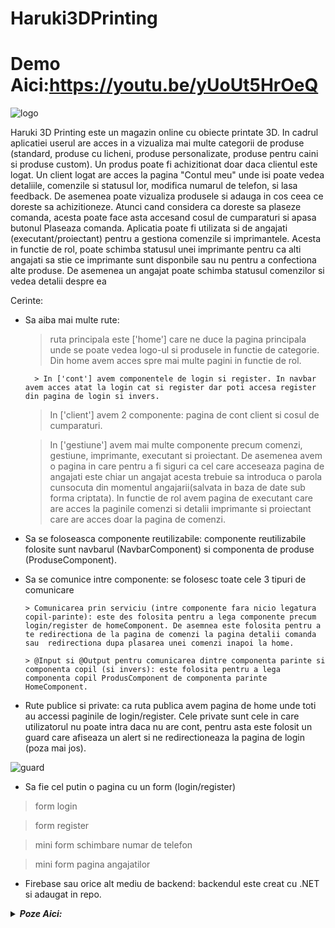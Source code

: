 # Haruki3DPrinting

# Demo Aici:https://youtu.be/yUoUt5HrOeQ

![logo](https://user-images.githubusercontent.com/75331740/217664821-7811e6f0-772c-4732-9b84-7364ddc6ce25.png)

Haruki 3D Printing este un magazin online cu obiecte printate 3D. In cadrul aplicatiei userul are acces in a vizualiza mai multe categorii de produse (standard, produse cu licheni, produse personalizate, produse pentru caini si produse custom). Un produs poate fi achizitionat doar daca clientul este logat. 
Un client logat are acces la pagina "Contul meu" unde isi poate vedea detaliile, comenzile si statusul lor, modifica numarul de telefon, si lasa feedback. De asemenea poate vizualiza produsele si adauga in cos ceea ce doreste sa achizitioneze. Atunci cand considera ca doreste sa plaseze comanda, acesta poate face asta accesand cosul de cumparaturi si apasa butonul Plaseaza comanda.
Aplicatia poate fi utilizata si de angajati (executant/proiectant) pentru a gestiona comenzile si imprimantele. Acesta in functie de rol, poate schimba statusul unei imprimante pentru ca alti angajati sa stie ce imprimante sunt disponbile sau nu pentru a confectiona alte produse. De asemenea un angajat poate schimba statusul comenzilor si vedea detalii despre ea

Cerinte:
* Sa aiba mai multe rute:

	> ruta principala este ['home'] care ne duce la pagina principala unde se poate vedea logo-ul si produsele in functie de categorie. Din home avem acces spre mai multe pagini in functie de rol. 
	
        > In ['cont'] avem componentele de login si register. In navbar avem acces atat la login cat si register dar poti accesa register din pagina de login si invers. 
	
	> In ['client'] avem 2 componente: pagina de cont client si cosul de cumparaturi.
	
	> In ['gestiune'] avem mai multe componente precum comenzi,  gestiune, imprimante, executant si proiectant. De asemenea avem o pagina in care pentru a fi siguri ca cel care acceseaza pagina de angajati este chiar un angajat acesta trebuie sa introduca o parola cunsocuta din momentul angajarii(salvata in baza de date sub forma criptata). In functie de rol avem pagina de executant care are acces la paginile comenzi si detalii imprimante si proiectant care are acces doar la pagina de comenzi. 

* Sa se foloseasca componente reutilizabile: componente reutilizabile folosite sunt navbarul (NavbarComponent) si componenta de produse (ProduseComponent).

* Sa se comunice intre componente: se folosesc toate cele 3 tipuri de comunicare

      > Comunicarea prin serviciu (intre componente fara nicio legatura copil-parinte): este des folosita pentru a lega componente precum login/register de homeComponent. De asemnea este folosita pentru a te redirectiona de la pagina de comenzi la pagina detalii comanda sau  redirectiona dupa plasarea unei comenzi inapoi la home.

      > @Input si @Output pentru comunicarea dintre componenta parinte si componenta copil (si invers): este folosita pentru a lega componenta copil ProdusComponent de componenta parinte HomeComponent.


* Rute publice si private: ca ruta publica avem pagina de home unde toti au accessi paginile de login/register. Cele private sunt cele in care utilizatorul nu poate intra daca nu are cont, pentru asta este folosit un guard care afiseaza un alert si ne redirectioneaza la pagina de login (poza mai jos).
 
 ![guard](https://user-images.githubusercontent.com/75331740/217665663-2bf47395-8612-43b8-9a4c-1d0cf2bda1cf.jpg)

 

* Sa fie cel putin o pagina cu un form (login/register)

> form login

> form register

> mini form schimbare numar de telefon

> mini form pagina angajatilor

* Firebase sau orice alt mediu de backend: backendul este  creat cu .NET si adaugat in repo.


<details>
<summary><i><b>Poze Aici:</b></i></summary>
	
![8](https://user-images.githubusercontent.com/75331740/217669932-2ddc9b1e-e583-4209-b602-2bfa68b023fc.jpeg)
	
![9](https://user-images.githubusercontent.com/75331740/217669945-568490e4-0efd-4c20-b369-ed1a0cb42715.jpeg)
	
![7](https://user-images.githubusercontent.com/75331740/217669956-811afacc-7744-4db0-b8e8-cdf839dc7c02.jpeg)
	
![5](https://user-images.githubusercontent.com/75331740/217669987-46bcffa8-86ee-4d06-80e7-d88ca15c961b.jpeg)
	
![4](https://user-images.githubusercontent.com/75331740/217670002-5c331a45-8569-4b58-9345-f42a081f2c35.jpeg)
	
![3](https://user-images.githubusercontent.com/75331740/217670007-a3b6aeae-30a3-49e5-8da4-3f4af3d90714.jpeg)
	
![2](https://user-images.githubusercontent.com/75331740/217670015-cda46b08-bfd0-4d73-8c79-81e017e510cd.jpeg)
	
![1](https://user-images.githubusercontent.com/75331740/217670019-74ce593b-df6a-4783-912b-0c644f020180.jpg)


</details>

